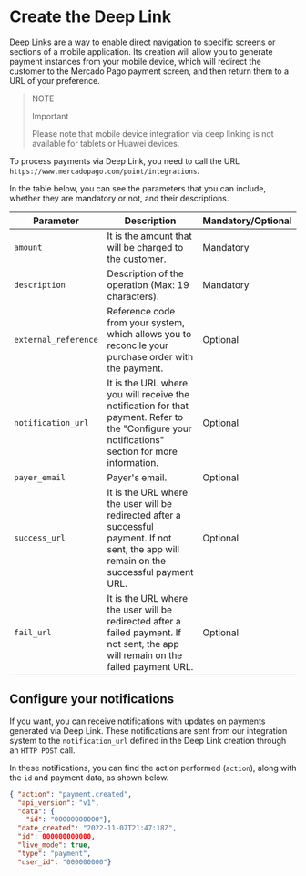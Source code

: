 # Create the Deep Link

Deep Links are a way to enable direct navigation to specific screens or sections of a mobile application. Its creation will allow you to generate payment instances from your mobile device, which will redirect the customer to the Mercado Pago payment screen, and then return them to a URL of your preference.

> NOTE
>
> Important
>
> Please note that mobile device integration via deep linking is not available for tablets or Huawei devices.

To process payments via Deep Link, you need to call the URL `https://www.mercadopago.com/point/integrations`.

In the table below, you can see the parameters that you can include, whether they are mandatory or not, and their descriptions.

| Parameter | Description | Mandatory/Optional |
|---|---|---|
| `amount` | It is the amount that will be charged to the customer. | Mandatory |
| `description` | Description of the operation (Max: 19 characters). | Mandatory |
| `external_reference` | Reference code from your system, which allows you to reconcile your purchase order with the payment. | Optional |
| `notification_url` | It is the URL where you will receive the notification for that payment. Refer to the "Configure your notifications" section for more information. | Optional |
| `payer_email` | Payer's email. | Optional |
| `success_url` | It is the URL where the user will be redirected after a successful payment. If not sent, the app will remain on the successful payment URL. | Optional |
| `fail_url` | It is the URL where the user will be redirected after a failed payment. If not sent, the app will remain on the failed payment URL. | Optional |


## Configure your notifications

If you want, you can receive notifications with updates on payments generated via Deep Link. These notifications are sent from our integration system to the `notification_url` defined in the Deep Link creation through an `HTTP POST` call.

In these notifications, you can find the action performed (`action`), along with the `id` and payment data, as shown below.

```json
{ "action": "payment.created",
  "api_version": "v1",
  "data": {
    "id": "00000000000"},
  "date_created": "2022-11-07T21:47:18Z",
  "id": 000000000000,
  "live_mode": true,
  "type": "payment",
  "user_id": "000000000"}
```